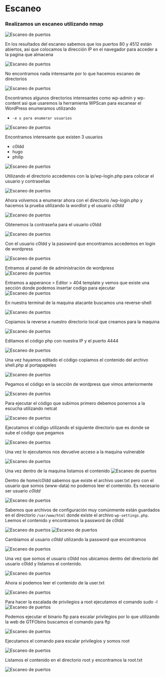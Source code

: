 
# Escaneo 
### Realizamos un escaneo utilizando nmap 


![Escaneo de puertos](Imagenes/c0lddbox/1.PNG)

En los resultados del escaneo sabemos que los puertos 80 y 4512 están abiertos, asi que colocamos la dirección IP en el navegador para acceder a la pagina que almacena

![Escaneo de puertos](Imagenes/c0lddbox/2.PNG)

No encontramos nada interesante por lo que hacemos escaneo de directorios 

![Escaneo de puertos](Imagenes/c0lddbox/3.PNG)


Encontramos algunos directorios interesantes como wp-admin y wp-content asi que usaremos la herramienta WPScan para escanear el WordPress
enumeramos utilizando 
- `-e u para enumerar usuarios`

![Escaneo de puertos](Imagenes/c0lddbox/4.PNG)

Encontramos interesante que existen 3 usuarios 
- c0ldd
- hugo
- philip


![Escaneo de puertos](Imagenes/c0lddbox/5.PNG)


Utilizando el directorio accedemos con la ip/wp-login.php para colocar el usuario y contraseñas 

![Escaneo de puertos](Imagenes/c0lddbox/6.PNG)

Ahora volvemos a enumerar ahora con el directorio /wp-login.php y hacemos la prueba utilizando la wordlist y el usuario *c0ldd*


![Escaneo de puertos](Imagenes/c0lddbox/7.PNG)

Obtenemos la contraseña para el usuario c0ldd 


![Escaneo de puertos](Imagenes/c0lddbox/8.PNG)

Con el usuario c0ldd y la password que encontramos accedemos en login de wordpress

![Escaneo de puertos](Imagenes/c0lddbox/9.PNG)

Entramos al panel de de administración de wordpress
![Escaneo de puertos](Imagenes/c0lddbox/10.PNG)

Entramos a apperance > Editor > 404 template  y vemos que existe una sección donde podemos insertar codigo para ejecutar 
![Escaneo de puertos](Imagenes/c0lddbox/11.PNG)


En nuestra terminal de la maquina atacante buscamos una reverse-shell 

![Escaneo de puertos](Imagenes/c0lddbox/12.PNG)

Copiamos la reverse a nuestro directorio local que creamos para la maquina 


![Escaneo de puertos](Imagenes/c0lddbox/13.PNG)


Editamos el código php con nuestra IP y el puerto 4444

![Escaneo de puertos](Imagenes/c0lddbox/14.PNG)

Una vez hayamos editado el código copiamos el contenido del archivo shell.php al portapapeles


![Escaneo de puertos](Imagenes/c0lddbox/15.PNG)

Pegamos el código en la sección de wordpress que vimos anteriormente 

![Escaneo de puertos](Imagenes/c0lddbox/16.PNG)

Para ejecutar el código que subimos primero debemos ponernos a la escucha utilizando netcat

![Escaneo de puertos](Imagenes/c0lddbox/17.PNG)

Ejecutamos el código utilizando el siguiente directorio que es donde se sube el código que pegamos 

![Escaneo de puertos](Imagenes/c0lddbox/18.PNG)


Una vez lo ejecutamos nos devuelve acceso a la maquina vulnerable 

![Escaneo de puertos](Imagenes/c0lddbox/19.PNG)

Una vez dentro de la maquina listamos el contenido 
![Escaneo de puertos](Imagenes/c0lddbox/20.PNG)

Dentro de home/c0ldd sabemos que existe el archivo user.txt pero con el usuario que somos (www-data) no podemos leer el contenido.
Es necesario ser usuario *c0ldd*

![Escaneo de puertos](Imagenes/c0lddbox/21.PNG)

Sabemos que archivos de configuración muy comúnmente están guardados en el directorio `/var/www/html` donde existe el archivo  `wp-settings.php`.
Leemos el contenido y encontramos la password de c0ldd

![Escaneo de puertos](Imagenes/c0lddbox/22.PNG)
![Escaneo de puertos](Imagenes/c0lddbox/23.PNG)

Cambiamos al usuario *c0ldd* utilizando la password que encontramos

![Escaneo de puertos](Imagenes/c0lddbox/24.PNG)

Una vez que somos el usuario c0ldd nos ubicamos dentro del directorio del usuario c0ldd y listamos el contenido.

![Escaneo de puertos](Imagenes/c0lddbox/25.PNG)

Ahora si podemos leer el contenido de la user.txt

![Escaneo de puertos](Imagenes/c0lddbox/26.PNG)

Para hacer la escalada de privilegios a root ejecutamos el comando sudo -l
![Escaneo de puertos](Imagenes/c0lddbox/27.PNG)

Podemos ejecutar el binario ftp para escalar privilegios por lo que utilizando la web de GTFObins buscamos el comando para ftp

![Escaneo de puertos](Imagenes/c0lddbox/28.PNG)

Ejecutamos el comando para escalar privilegios y somos root

![Escaneo de puertos](Imagenes/c0lddbox/29.PNG)

Listamos el contenido en el directorio root y encontramos la root.txt

![Escaneo de puertos](Imagenes/c0lddbox/30.PNG)










